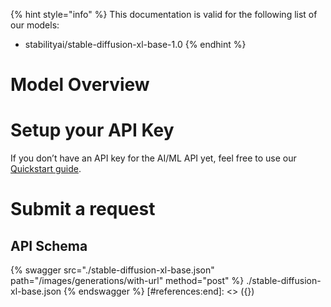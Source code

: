 [#references:start]: <> ({ "template": "openapi" })
{% hint style="info" %}
This documentation is valid for the following list of our models:
* stabilityai/stable-diffusion-xl-base-1.0
{% endhint %}

# Model Overview


# Setup your API Key
If you don’t have an API key for the AI/ML API yet, feel free to use our [Quickstart guide](https://docs.aimlapi.com/quickstart/setting-up).

# Submit a request
## API Schema
{% swagger src="./stable-diffusion-xl-base.json" path="/images/generations/with-url" method="post" %}
./stable-diffusion-xl-base.json
{% endswagger %}
[#references:end]: <> ({})
